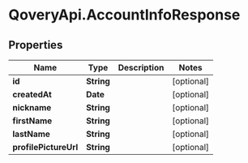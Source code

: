 # QoveryApi.AccountInfoResponse

## Properties

Name | Type | Description | Notes
------------ | ------------- | ------------- | -------------
**id** | **String** |  | [optional] 
**createdAt** | **Date** |  | [optional] 
**nickname** | **String** |  | [optional] 
**firstName** | **String** |  | [optional] 
**lastName** | **String** |  | [optional] 
**profilePictureUrl** | **String** |  | [optional] 


